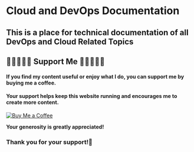 # Cloud and DevOps Documentation

## This is a place for technical documentation of all DevOps and Cloud Related Topics

## 🔹🔹🔹🔹🙏 Support Me 🙏🔹🔹🔹🔹

#### If you find my content useful or enjoy what I do, you can support me by buying me a coffee.

#### Your support helps keep this website running and encourages me to create more content.

[![Buy Me a Coffee](https://www.buymeacoffee.com/assets/img/custom_images/orange_img.png)](https://www.buymeacoffee.com/sawanchokso)

**Your generosity is greatly appreciated!**

### **Thank you for your support!💚**
